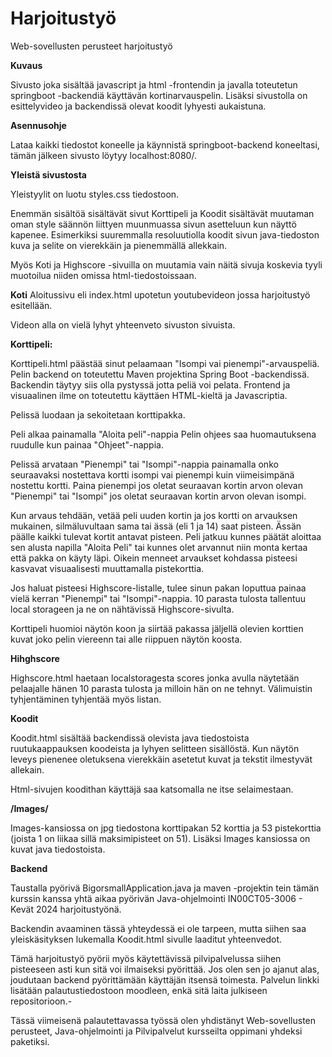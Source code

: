 # Harjoitustyö
Web-sovellusten perusteet harjoitustyö

**Kuvaus**

Sivusto joka sisältää javascript ja html -frontendin ja javalla toteutetun springboot -backendiä käyttävän kortinarvauspelin.
Lisäksi sivustolla on esittelyvideo ja backendissä olevat koodit lyhyesti aukaistuna.

**Asennusohje**

Lataa kaikki tiedostot koneelle ja käynnistä springboot-backend koneeltasi, tämän jälkeen sivusto löytyy localhost:8080/.

**Yleistä sivustosta**

Yleistyylit on luotu styles.css tiedostoon.

Enemmän sisältöä sisältävät sivut Korttipeli ja Koodit sisältävät muutaman oman style säännön liittyen muunmuassa sivun asetteluun kun näyttö kapenee.
Esimerkiksi suuremmalla resoluutiolla koodit sivun java-tiedoston kuva ja selite on vierekkäin ja pienemmällä allekkain.

Myös Koti ja Highscore -sivuilla on muutamia vain näitä sivuja koskevia tyyli muotoilua niiden omissa html-tiedostoissaan.

**Koti**
Aloitussivu eli index.html upotetun youtubevideon jossa harjoitustyö esitellään.

Videon alla on vielä lyhyt yhteenveto sivuston sivuista.

**Korttipeli:**

Korttipeli.html päästää sinut pelaamaan "Isompi vai pienempi"-arvauspeliä.
Pelin backend on toteutettu Maven projektina Spring Boot -backendissä.
Backendin täytyy siis olla pystyssä jotta peliä voi pelata.
Frontend ja visuaalinen ilme on toteutettu käyttäen HTML-kieltä ja Javascriptia.

Pelissä luodaan ja sekoitetaan korttipakka.

Peli alkaa painamalla "Aloita peli"-nappia
Pelin ohjees saa huomautuksena ruudulle kun painaa "Ohjeet"-nappia.

Pelissä arvataan "Pienempi" tai "Isompi"-nappia painamalla onko seuraavaksi nostettava kortti isompi vai pienempi kuin viimeisimpänä nostettu kortti.
Paina pienempi jos oletat seuraavan kortin arvon olevan "Pienempi" tai "Isompi" jos oletat seuraavan kortin arvon olevan isompi.

Kun arvaus tehdään, vetää peli uuden kortin ja jos kortti on arvauksen mukainen, silmäluvultaan sama tai ässä (eli 1 ja 14) saat pisteen.
Ässän päälle kaikki tulevat kortit antavat pisteen.
Peli jatkuu kunnes päätät aloittaa sen alusta napilla "Aloita Peli" tai kunnes olet arvannut niin monta kertaa että pakka on käyty läpi.
Oikein menneet arvaukset kohdassa pisteesi kasvavat visuaalisesti muuttamalla pistekorttia. 

Jos haluat pisteesi Highscore-listalle, tulee sinun pakan loputtua painaa vielä kerran "Pienempi" tai "Isompi"-nappia.
10 parasta tulosta tallentuu local storageen ja ne on nähtävissä Highscore-sivulta.

Korttipeli huomioi näytön koon ja siirtää pakassa jäljellä olevien korttien kuvat joko pelin viereenn tai alle riippuen näytön koosta.

**Hihghscore**

Highscore.html haetaan localstoragesta scores jonka avulla näytetään pelaajalle hänen 10 parasta tulosta ja milloin hän on ne tehnyt.
Välimuistin tyhjentäminen tyhjentää myös listan.

**Koodit**

Koodit.html sisältää backendissä olevista java tiedostoista ruutukaappauksen koodeista ja lyhyen selitteen sisällöstä.
Kun näytön leveys pienenee oletuksena vierekkäin asetetut kuvat ja tekstit ilmestyvät allekain.

Html-sivujen koodithan käyttäjä saa katsomalla ne itse selaimestaan.

**/Images/**

Images-kansiossa on jpg tiedostona korttipakan 52 korttia ja 53 pistekorttia (joista 1 on liikaa sillä maksimipisteet on 51).
Lisäksi Images kansiossa on kuvat java tiedostoista.

**Backend**

Taustalla pyörivä BigorsmallApplication.java ja maven -projektin tein tämän kurssin kanssa yhtä aikaa pyörivän Java-ohjelmointi IN00CT05-3006 - Kevät 2024 harjoitustyönä.

Backendin avaaminen tässä yhteydessä ei ole tarpeen, mutta siihen saa yleiskäsityksen lukemalla Koodit.html sivulle laaditut yhteenvedot.

Tämä harjoitustyö pyörii myös käytettävissä pilvipalvelussa siihen pisteeseen asti kun sitä voi ilmaiseksi pyörittää. Jos olen sen jo ajanut alas, 
joudutaan backend pyörittämään käyttäjän itsensä toimesta. Palvelun linkki lisätään palautustiedostoon moodleen, enkä sitä laita julkiseen repositorioon.-

Tässä viimeisenä palautettavassa työssä olen yhdistänyt Web-sovellusten perusteet, Java-ohjelmointi ja Pilvipalvelut kursseilta oppimani yhdeksi paketiksi.
